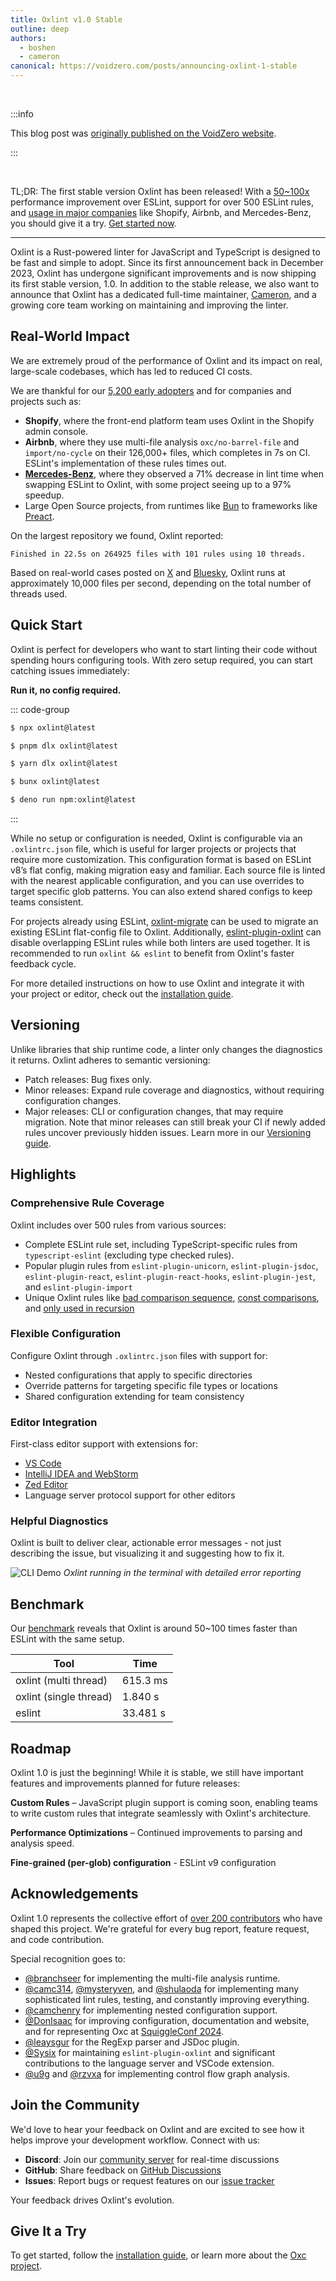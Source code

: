 ```yaml
---
title: Oxlint v1.0 Stable
outline: deep
authors:
  - boshen
  - cameron
canonical: https://voidzero.com/posts/announcing-oxlint-1-stable
---
```


<AppBlogPostHeader />

<br>

:::info

This blog post was [originally published on the VoidZero website](https://voidzero.com/posts/announcing-oxlint-1-stable).

:::

<br>

TL;DR: The first stable version Oxlint has been released! With a [50~100x](#benchmark) performance improvement over ESLint, support for over 500 ESLint rules, and [usage in major companies](#real-world-impact) like Shopify, Airbnb, and Mercedes-Benz, you should give it a try. [Get started now](#quick-start).

---

Oxlint is a Rust-powered linter for JavaScript and TypeScript is designed to be fast and simple to adopt. Since its first announcement back in December 2023, Oxlint has undergone significant improvements and is now shipping its first stable version, 1.0.
In addition to the stable release, we also want to announce that Oxlint has a dedicated full-time maintainer, [Cameron](https://github.com/camc314), and a growing core team working on maintaining and improving the linter.

## Real-World Impact

We are extremely proud of the performance of Oxlint and its impact on real, large-scale codebases, which has led to reduced CI costs.

We are thankful for our [5,200 early adopters](https://github.com/oxc-project/oxc/network/dependents) and for companies and projects such as:

- **Shopify**, where the front-end platform team uses Oxlint in the Shopify admin console.
- **Airbnb**, where they use multi-file analysis `oxc/no-barrel-file` and `import/no-cycle` on their 126,000+ files, which completes in 7s on CI. ESLint's implementation of these rules times out.
- [**Mercedes-Benz**](https://www.mercedes-benz.io/blog/2025-05-16-how-can-modern-tooling-save-mercedes-benz-io-engineering-time), where they observed a 71% decrease in lint time when swapping ESLint to Oxlint, with some project seeing up to a 97% speedup.
- Large Open Source projects, from runtimes like [Bun](https://github.com/oven-sh/bun/blob/main/oxlint.json) to frameworks like [Preact](https://github.com/preactjs/preact/blob/main/oxlint.json).

On the largest repository we found, Oxlint reported:

```
Finished in 22.5s on 264925 files with 101 rules using 10 threads.
```

Based on real-world cases posted on [X](https://x.com/boshen_c/status/1928264877115597053) and [Bluesky](https://bsky.app/profile/boshen.github.io/post/3lqe47xi47c2e),
Oxlint runs at approximately 10,000 files per second, depending on the total number of threads used.

## Quick Start

Oxlint is perfect for developers who want to start linting their code without spending hours configuring tools. With zero setup required, you can start catching issues immediately:

**Run it, no config required.**

::: code-group

```sh [npm]
$ npx oxlint@latest
```

```sh [pnpm]
$ pnpm dlx oxlint@latest
```

```sh [yarn]
$ yarn dlx oxlint@latest
```

```sh [bun]
$ bunx oxlint@latest
```

```sh [deno]
$ deno run npm:oxlint@latest
```

:::

While no setup or configuration is needed, Oxlint is configurable via an `.oxlintrc.json` file, which is useful for larger projects or projects that require more customization.
This configuration format is based on ESLint v8’s flat config, making migration easy and familiar.
Each source file is linted with the nearest applicable configuration, and you can use overrides to target specific glob patterns.
You can also extend shared configs to keep teams consistent.

For projects already using ESLint, [oxlint-migrate](https://github.com/oxc-project/oxlint-migrate) can be used to migrate an existing ESLint flat-config file to Oxlint.
Additionally, [eslint-plugin-oxlint](https://github.com/oxc-project/eslint-plugin-oxlint) can disable overlapping ESLint rules while both linters are used together.
It is recommended to run `oxlint && eslint` to benefit from Oxlint's faster feedback cycle.

For more detailed instructions on how to use Oxlint and integrate it with your project or editor, check out the [installation guide](https://oxc.rs/docs/guide/usage/linter).

## Versioning

Unlike libraries that ship runtime code, a linter only changes the diagnostics it returns. Oxlint adheres to semantic versioning:

- Patch releases: Bug fixes only.
- Minor releases: Expand rule coverage and diagnostics, without requiring configuration changes.
- Major releases: CLI or configuration changes, that may require migration.
  Note that minor releases can still break your CI if newly added rules uncover previously hidden issues. Learn more in our [Versioning guide](https://oxc.rs/docs/guide/usage/linter/versioning).

## Highlights

### Comprehensive Rule Coverage

Oxlint includes over 500 rules from various sources:

- Complete ESLint rule set, including TypeScript-specific rules from `typescript-eslint` (excluding type checked rules).
- Popular plugin rules from `eslint-plugin-unicorn`, `eslint-plugin-jsdoc`, `eslint-plugin-react`, `eslint-plugin-react-hooks`, `eslint-plugin-jest`, and `eslint-plugin-import`
- Unique Oxlint rules like [bad comparison sequence](https://oxc.rs/docs/guide/usage/linter/rules/oxc/bad-comparison-sequence), [const comparisons](https://oxc.rs/docs/guide/usage/linter/rules/oxc/const-comparisons), and [only used in recursion](https://oxc.rs/docs/guide/usage/linter/rules/oxc/only-used-in-recursion)

### Flexible Configuration

Configure Oxlint through `.oxlintrc.json` files with support for:

- Nested configurations that apply to specific directories
- Override patterns for targeting specific file types or locations
- Shared configuration extending for team consistency

### Editor Integration

First-class editor support with extensions for:

- [VS Code](https://marketplace.visualstudio.com/items?itemName=oxc.oxc-vscode)
- [IntelliJ IDEA and WebStorm](https://plugins.jetbrains.com/plugin/27061-oxc)
- [Zed Editor](https://zed.dev/extensions?query=oxc)
- Language server protocol support for other editors

### Helpful Diagnostics

Oxlint is built to deliver clear, actionable error messages - not just describing the issue, but visualizing it and suggesting how to fix it.

![CLI Demo](https://github.com/oxc-project/oxc/assets/1430279/094a3b24-0433-42ae-aad2-48a7dec2b985)
_Oxlint running in the terminal with detailed error reporting_

## Benchmark

Our [benchmark](https://github.com/oxc-project/bench-javascript-linter) reveals that Oxlint is around 50~100 times faster than ESLint with the same setup.

| Tool                   | Time     |
| ---------------------- | -------- |
| oxlint (multi thread)  | 615.3 ms |
| oxlint (single thread) | 1.840 s  |
| eslint                 | 33.481 s |

## Roadmap

Oxlint 1.0 is just the beginning! While it is stable, we still have important features and improvements planned for future releases:

**Custom Rules** – JavaScript plugin support is coming soon, enabling teams to write custom rules that integrate seamlessly with Oxlint's architecture.

**Performance Optimizations** – Continued improvements to parsing and analysis speed.

**Fine-grained (per-glob) configuration** - ESLint v9 configuration

## Acknowledgements

Oxlint 1.0 represents the collective effort of [over 200 contributors](https://github.com/oxc-project/oxc/graphs/contributors) who have shaped this project. We're grateful for every bug report, feature request, and code contribution.

Special recognition goes to:

- [@branchseer](https://github.com/branchseer) for implementing the multi-file analysis runtime.
- [@camc314](https://github.com/camc314), [@mysteryven](https://github.com/mysteryven), and [@shulaoda](https://github.com/shulaoda) for implementing many sophisticated lint rules, testing, and constantly improving everything.
- [@camchenry](https://github.com/camchenry) for implementing nested configuration support.
- [@DonIsaac](https://github.com/DonIsaac) for improving configuration, documentation and website, and for representing Oxc at [SquiggleConf 2024](https://2024.squiggleconf.com).
- [@leaysgur](https://github.com/leaysgur) for the RegExp parser and JSDoc plugin.
- [@Sysix](https://github.com/Sysix) for maintaining `eslint-plugin-oxlint` and significant contributions to the language server and VSCode extension.
- [@u9g](https://github.com/u9g) and [@rzvxa](https://github.com/rzvxa) for implementing control flow graph analysis.

## Join the Community

We'd love to hear your feedback on Oxlint and are excited to see how it helps improve your development workflow. Connect with us:

- **Discord**: Join our [community server](https://discord.gg/9uXCAwqQZW) for real-time discussions
- **GitHub**: Share feedback on [GitHub Discussions](https://github.com/oxc-project/oxc/discussions)
- **Issues**: Report bugs or request features on our [issue tracker](https://github.com/oxc-project/oxc/issues)

Your feedback drives Oxlint's evolution.

## Give It a Try

To get started, follow the [installation guide](https://oxc.rs/docs/guide/usage/linter), or learn more about the [Oxc project](https://oxc.rs/docs/guide/introduction).
